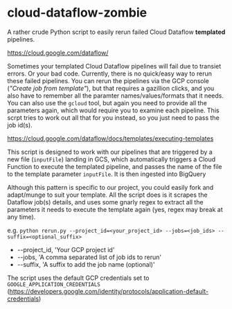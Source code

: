 # cloud-dataflow-zombie
A rather crude Python script to easily rerun failed Cloud Dataflow **templated** pipelines.

https://cloud.google.com/dataflow/

Sometimes your templated Cloud Dataflow pipelines will fail due to transiet errors. Or your bad code. Currently, there is no quick/easy way to rerun these failed pipelines. You can rerun the pipelines via the GCP console (_"Create job from template"_), but that requires a gazillion clicks, and you also have to remember all the paramter names/values/formats that it needs. You can also use the `gcloud` tool, but again you need to provide all the parameters again, which would require you to examine each pipeline. This scrpt tries to work out all that for you instead, so you just need to pass the job id(s).

https://cloud.google.com/dataflow/docs/templates/executing-templates

This script is designed to work with our pipelines that are triggered by a new file (`inputFile`) landing in GCS, which automatically triggers a Cloud Function to execute the templated pipeline, and passes the name of the file to the template parameter `inputFile`. It is then ingested into BigQuery

Although this pattern is specific to our project, you could easily fork and adapt/munge to suit your template. All the script does is it scrapes the Dataflow job(s) details, and uses some gnarly regex to extract all the parameters it needs to execute the template again (yes, regex may break at any time).

e.g. `python rerun.py --project_id=<your_project_id> --jobs=<job_ids> --suffix=<optional_suffix>`

- --project_id, 'Your GCP project id'
- --jobs, 'A comma separated list of job ids to rerun'
- --suffix, 'A suffix to add the job name (optional)'

The script uses the default GCP credentials set to `GOOGLE_APPLICATION_CREDENTIALS` (https://developers.google.com/identity/protocols/application-default-credentials)
